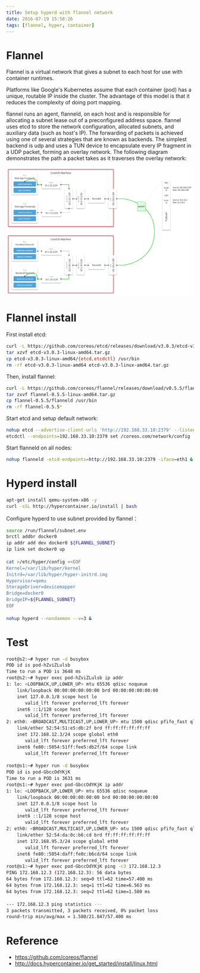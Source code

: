 ```yaml
---
title: Setup hyperd with flannel network
date: 2016-07-19 15:58:26
tags: [flannel, hyper, container]
---
```


# Flannel

Flannel is a virtual network that gives a subnet to each host for use with container runtimes.

Platforms like Google's Kubernetes assume that each container (pod) has a unique, routable IP inside the cluster. The advantage of this model is that it reduces the complexity of doing port mapping.

flannel runs an agent, flanneld, on each host and is responsible for allocating a subnet lease out of a preconfigured address space. flannel uses etcd to store the network configuration, allocated subnets, and auxiliary data (such as host's IP). The forwarding of packets is achieved using one of several strategies that are known as backends. The simplest backend is udp and uses a TUN device to encapsulate every IP fragment in a UDP packet, forming an overlay network. The following diagram demonstrates the path a packet takes as it traverses the overlay network:

![](/images/14689151388980.jpg)

# Flannel install

First install etcd:

```sh
curl -L https://github.com/coreos/etcd/releases/download/v3.0.3/etcd-v3.0.3-linux-amd64.tar.gz -o etcd-v3.0.3-linux-amd64.tar.gz
tar xzvf etcd-v3.0.3-linux-amd64.tar.gz
cp etcd-v3.0.3-linux-amd64/{etcd,etcdctl} /usr/bin
rm -rf etcd-v3.0.3-linux-amd64 etcd-v3.0.3-linux-amd64.tar.gz
```

Then, install flannel:

```sh
curl -L https://github.com/coreos/flannel/releases/download/v0.5.5/flannel-0.5.5-linux-amd64.tar.gz -o flannel-0.5.5-linux-amd64.tar.gz
tar zxvf flannel-0.5.5-linux-amd64.tar.gz
cp flannel-0.5.5/flanneld /usr/bin
rm -rf flannel-0.5.5*
```

Start etcd and setup default network:

```sh
nohup etcd --advertise-client-urls 'http://192.168.33.10:2379' --listen-client-urls 'http://192.168.33.10:2379' &
etcdctl --endpoints=192.168.33.10:2379 set /coreos.com/network/config  '{ "Network": "172.168.0.0/16", "Backend": { "Type": "vxlan", "VNI": 2000 } }'
```

Start flanneld on all nodes:

```sh
nohup flanneld -etcd-endpoints=http://192.168.33.10:2379 -iface=eth1 &
```

# Hyperd install

```sh
apt-get install qemu-system-x86 -y
curl -sSL http://hypercontainer.io/install | bash
```

Configure hyperd to use subnet provided by flannel：

```sh
source /run/flannel/subnet.env
brctl addbr docker0
ip addr add dev docker0 ${FLANNEL_SUBNET}
ip link set docker0 up

cat >/etc/hyper/config <<EOF
Kernel=/var/lib/hyper/kernel
Initrd=/var/lib/hyper/hyper-initrd.img
Hypervisor=qemu
StorageDriver=devicemapper
Bridge=docker0
BridgeIP=${FLANNEL_SUBNET}
EOF

nohup hyperd --nondaemon --v=3 &
```

# Test

```sh
root@s2:~# hyper run -d busybox
POD id is pod-hZviZLulsb
Time to run a POD is 3648 ms
root@s2:~# hyper exec pod-hZviZLulsb ip addr
1: lo: <LOOPBACK,UP,LOWER_UP> mtu 65536 qdisc noqueue
    link/loopback 00:00:00:00:00:00 brd 00:00:00:00:00:00
    inet 127.0.0.1/8 scope host lo
       valid_lft forever preferred_lft forever
    inet6 ::1/128 scope host
       valid_lft forever preferred_lft forever
2: eth0: <BROADCAST,MULTICAST,UP,LOWER_UP> mtu 1500 qdisc pfifo_fast qlen 1000
    link/ether 52:54:51:e5:db:2f brd ff:ff:ff:ff:ff:ff
    inet 172.168.12.3/24 scope global eth0
       valid_lft forever preferred_lft forever
    inet6 fe80::5054:51ff:fee5:db2f/64 scope link
       valid_lft forever preferred_lft forever

root@s1:~# hyper run -d busybox
POD id is pod-GbccOdYKjK
Time to run a POD is 3631 ms
root@s1:~# hyper exec pod-GbccOdYKjK ip addr
1: lo: <LOOPBACK,UP,LOWER_UP> mtu 65536 qdisc noqueue
    link/loopback 00:00:00:00:00:00 brd 00:00:00:00:00:00
    inet 127.0.0.1/8 scope host lo
       valid_lft forever preferred_lft forever
    inet6 ::1/128 scope host
       valid_lft forever preferred_lft forever
2: eth0: <BROADCAST,MULTICAST,UP,LOWER_UP> mtu 1500 qdisc pfifo_fast qlen 1000
    link/ether 52:54:da:0c:b6:cd brd ff:ff:ff:ff:ff:ff
    inet 172.168.95.3/24 scope global eth0
       valid_lft forever preferred_lft forever
    inet6 fe80::5054:daff:fe0c:b6cd/64 scope link
       valid_lft forever preferred_lft forever
root@s1:~# hyper exec pod-GbccOdYKjK ping -c3 172.168.12.3
PING 172.168.12.3 (172.168.12.3): 56 data bytes
64 bytes from 172.168.12.3: seq=0 ttl=62 time=57.400 ms
64 bytes from 172.168.12.3: seq=1 ttl=62 time=6.563 ms
64 bytes from 172.168.12.3: seq=2 ttl=62 time=1.580 ms

--- 172.168.12.3 ping statistics ---
3 packets transmitted, 3 packets received, 0% packet loss
round-trip min/avg/max = 1.580/21.847/57.400 ms
```

# Reference

* <https://github.com/coreos/flannel>
* <http://docs.hypercontainer.io/get_started/install/linux.html>


